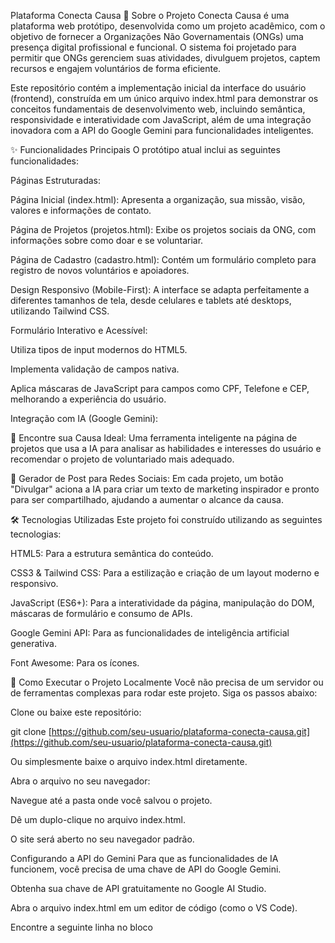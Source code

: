 Plataforma Conecta Causa
📖 Sobre o Projeto
Conecta Causa é uma plataforma web protótipo, desenvolvida como um projeto acadêmico, com o objetivo de fornecer a Organizações Não Governamentais (ONGs) uma presença digital profissional e funcional. O sistema foi projetado para permitir que ONGs gerenciem suas atividades, divulguem projetos, captem recursos e engajem voluntários de forma eficiente.

Este repositório contém a implementação inicial da interface do usuário (frontend), construída em um único arquivo index.html para demonstrar os conceitos fundamentais de desenvolvimento web, incluindo semântica, responsividade e interatividade com JavaScript, além de uma integração inovadora com a API do Google Gemini para funcionalidades inteligentes.

✨ Funcionalidades Principais
O protótipo atual inclui as seguintes funcionalidades:

Páginas Estruturadas:

Página Inicial (index.html): Apresenta a organização, sua missão, visão, valores e informações de contato.

Página de Projetos (projetos.html): Exibe os projetos sociais da ONG, com informações sobre como doar e se voluntariar.

Página de Cadastro (cadastro.html): Contém um formulário completo para registro de novos voluntários e apoiadores.

Design Responsivo (Mobile-First): A interface se adapta perfeitamente a diferentes tamanhos de tela, desde celulares e tablets até desktops, utilizando Tailwind CSS.

Formulário Interativo e Acessível:

Utiliza tipos de input modernos do HTML5.

Implementa validação de campos nativa.

Aplica máscaras de JavaScript para campos como CPF, Telefone e CEP, melhorando a experiência do usuário.

Integração com IA (Google Gemini):

🔎 Encontre sua Causa Ideal: Uma ferramenta inteligente na página de projetos que usa a IA para analisar as habilidades e interesses do usuário e recomendar o projeto de voluntariado mais adequado.

🚀 Gerador de Post para Redes Sociais: Em cada projeto, um botão "Divulgar" aciona a IA para criar um texto de marketing inspirador e pronto para ser compartilhado, ajudando a aumentar o alcance da causa.

🛠️ Tecnologias Utilizadas
Este projeto foi construído utilizando as seguintes tecnologias:

HTML5: Para a estrutura semântica do conteúdo.

CSS3 & Tailwind CSS: Para a estilização e criação de um layout moderno e responsivo.

JavaScript (ES6+): Para a interatividade da página, manipulação do DOM, máscaras de formulário e consumo de APIs.

Google Gemini API: Para as funcionalidades de inteligência artificial generativa.

Font Awesome: Para os ícones.

🚀 Como Executar o Projeto Localmente
Você não precisa de um servidor ou de ferramentas complexas para rodar este projeto. Siga os passos abaixo:

Clone ou baixe este repositório:

git clone [https://github.com/seu-usuario/plataforma-conecta-causa.git](https://github.com/seu-usuario/plataforma-conecta-causa.git)

Ou simplesmente baixe o arquivo index.html diretamente.

Abra o arquivo no seu navegador:

Navegue até a pasta onde você salvou o projeto.

Dê um duplo-clique no arquivo index.html.

O site será aberto no seu navegador padrão.

Configurando a API do Gemini
Para que as funcionalidades de IA funcionem, você precisa de uma chave de API do Google Gemini.

Obtenha sua chave de API gratuitamente no Google AI Studio.

Abra o arquivo index.html em um editor de código (como o VS Code).

Encontre a seguinte linha no bloco <script> no final do arquivo:

const apiKey = ""; // Canvas will provide the API key here.

Insira sua chave de API entre as aspas:

const apiKey = "SUA_CHAVE_DE_API_VEM_AQUI";

Salve o arquivo e abra-o no navegador novamente. As funcionalidades de IA agora estarão ativas.

📄 Licença
Este projeto é de código aberto e está disponível para uso e estudo.
